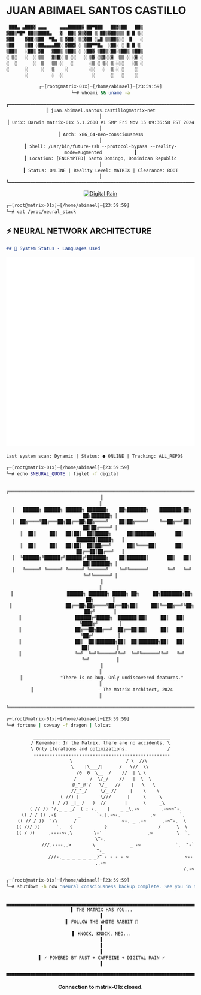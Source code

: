 # JUAN ABIMAEL SANTOS CASTILLO

```ascii
 ███▄ ▄███▓ ▄▄▄     ▄▄▄█████▓ ██▀███   ██▓▒██   ██▒
▓██▒▀█▀ ██▒▒████▄   ▓  ██▒ ▓▒▓██ ▒ ██▒▓██▒▒▒ █ █ ▒░
▓██    ▓██░▒██  ▀█▄ ▒ ▓██░ ▒░▓██ ░▄█ ▒▒██▒░░  █   ░
▒██    ▒██ ░██▄▄▄▄██░ ▓██▓ ░ ▒██▀▀█▄  ░██░ ░ █ █ ▒ 
▒██▒   ░██▒ ▓█   ▓██▒ ▒██▒ ░ ░██▓ ▒██▒░██░▒██▒ ▒██▒
░ ▒░   ░  ░ ▒▒   ▓▒█░ ▒ ░░   ░ ▒▓ ░▒▓░░▓  ▒▒ ░ ░▓ ░
░  ░      ░  ▒   ▒▒ ░   ░      ░▒ ░ ▒░ ▒ ░░░   ░▒ ░
░      ░     ░   ▒    ░        ░░   ░  ▒ ░ ░    ░  
       ░         ░  ░           ░      ░   ░    ░  
```

<div align="center">

```bash
┌─[root@matrix-01x]─[/home/abimael]─[23:59:59]
└─# whoami && uname -a
```

```
┏━━━━━━━━━━━━━━━━━━━━━━━━━━━━━━━━━━━━━━━━━━━━━━━━━━━━━━━━━━━━━━━━━━━━━━━━━━━━━━━━━━┓
┃ juan.abimael.santos.castillo@matrix-net                                          ┃
┃ Unix: Darwin matrix-01x 5.1.2600 #1 SMP Fri Nov 15 09:36:58 EST 2024             ┃
┃ Arch: x86_64-neo-consciousness                                                   ┃
┃ Shell: /usr/bin/future-zsh --protocol-bypass --reality-mode=augmented            ┃
┃ Location: [ENCRYPTED] Santo Domingo, Dominican Republic                          ┃
┃ Status: ONLINE | Reality Level: MATRIX | Clearance: ROOT                         ┃
┗━━━━━━━━━━━━━━━━━━━━━━━━━━━━━━━━━━━━━━━━━━━━━━━━━━━━━━━━━━━━━━━━━━━━━━━━━━━━━━━━━━┛
```

[![Digital Rain](https://readme-typing-svg.herokuapp.com?font=Fira+Code&weight=700&size=18&duration=3000&pause=500&color=00FF41&center=true&vCenter=true&width=800&lines=%E2%96%88%E2%96%80%E2%96%88+SYSTEMS+ARCHITECT+%E2%96%88%E2%96%80%E2%96%88;%E2%96%91%E2%96%92%E2%96%93+CODE+QUALITY+ENFORCER+%E2%96%93%E2%96%92%E2%96%91;%E2%96%80%E2%96%84%E2%96%88+AUTOMATION+PROTOCOL+%E2%96%88%E2%96%84%E2%96%80;%E2%96%93%E2%96%88%E2%96%91+DISTRIBUTED+SYSTEMS+%E2%96%91%E2%96%88%E2%96%93;%E2%96%91%E2%96%93%E2%96%88+PERFORMANCE+OPTIMIZER+%E2%96%88%E2%96%93%E2%96%91)](https://git.io/typing-svg)

</div>

```bash
┌─[root@matrix-01x]─[/home/abimael]─[23:59:59]
└─# cat /proc/neural_stack
```

## ⚡ NEURAL NETWORK ARCHITECTURE

```markdown
## 🔋 System Status - Languages Used
```

![Metrics](/github-metrics.svg)

```
Last system scan: Dynamic | Status: ● ONLINE | Tracking: ALL_REPOS
```

```bash
┌─[root@matrix-01x]─[/home/abimael]─[23:59:59]
└─# echo $NEURAL_QUOTE | figlet -f digital
```

<div align="center">

```
 ╔════════════════════════════════════════════════════════════════════════════════╗
 ║                                                                                ║
 ║   ██████╗ ██████╗ ██████╗ ███████╗    ██╗███████╗    ████████╗██╗  ██╗███████╗ ║
 ║  ██╔════╝██╔═══██╗██╔══██╗██╔════╝    ██║██╔════╝    ╚══██╔══╝██║  ██║██╔════╝ ║
 ║  ██║     ██║   ██║██║  ██║█████╗      ██║███████╗       ██║   ███████║█████╗   ║
 ║  ██║     ██║   ██║██║  ██║██╔══╝      ██║╚════██║       ██║   ██╔══██║██╔══╝   ║
 ║  ╚██████╗╚██████╔╝██████╔╝███████╗    ██║███████║       ██║   ██║  ██║███████╗ ║
 ║   ╚═════╝ ╚═════╝ ╚═════╝ ╚══════╝    ╚═╝╚══════╝       ╚═╝   ╚═╝  ╚═╝╚══════╝ ║
 ║                                                                                ║
 ║                    ██████╗ ███████╗ █████╗ ██╗     ██╗████████╗██╗   ██╗       ║
 ║                    ██╔══██╗██╔════╝██╔══██╗██║     ██║╚══██╔══╝╚██╗ ██╔╝       ║
 ║                    ██████╔╝█████╗  ███████║██║     ██║   ██║    ╚████╔╝        ║
 ║                    ██╔══██╗██╔══╝  ██╔══██║██║     ██║   ██║     ╚██╔╝         ║
 ║                    ██║  ██║███████╗██║  ██║███████╗██║   ██║      ██║          ║
 ║                    ╚═╝  ╚═╝╚══════╝╚═╝  ╚═╝╚══════╝╚═╝   ╚═╝      ╚═╝          ║
 ║                                                                                ║
 ║              "There is no bug. Only undiscovered features."                   ║
 ║                        - The Matrix Architect, 2024                           ║
 ╚════════════════════════════════════════════════════════════════════════════════╝
```

</div>

```bash
┌─[root@matrix-01x]─[/home/abimael]─[23:59:59]
└─# fortune | cowsay -f dragon | lolcat
```

<div align="center">

```
 ___________________________________________________
/ Remember: In the Matrix, there are no accidents. \
\ Only iterations and optimizations.               /
 ---------------------------------------------------
      \                    / \  //\
       \    |\___/|      /   \//  \\
            /0  0  \__  /    //  | \ \    
           /     /  \/_/    //   |  \  \  
           @_^_@'/   \/_   //    |   \   \ 
           //_^_/     \/_ //     |    \    \
        ( //) |        \///      |     \     \
      ( / /) _|_ /   )  //       |      \     _\
    ( // /) '/,_ _ _/  ( ; -.    |    _ _\.-~        .-~~~^-.
  (( / / )) ,-{        _      `-.|.-~-.           .~         `.
 (( // / ))  '/\      /                 ~-. _ .-~      .-~^-.  \
 (( /// ))      `.   {            }                   /      \  \
  (( / ))     .----~-.\        \-'                 .~         \  `. \^-.
             ///.----..>        \             _ -~             `.  ^-`  ^-_
               ///-._ _ _ _ _ _ _}^ - - - - ~                     ~-- ,.-~
                                                                  /.-~
```

</div>

```bash
┌─[root@matrix-01x]─[/home/abimael]─[23:59:59]
└─# shutdown -h now "Neural consciousness backup complete. See you in the next reality."
```

<div align="center">

```
 ▄▄▄▄▄▄▄▄▄▄▄▄▄▄▄▄▄▄▄▄▄▄▄▄▄▄▄▄▄▄▄▄▄▄▄▄▄▄▄▄▄▄▄▄▄▄▄▄▄▄▄▄▄▄▄▄▄▄▄▄▄▄▄▄▄▄▄▄▄▄▄▄▄▄▄▄▄
 ▌ THE MATRIX HAS YOU...                                                      ▐
 ▌ FOLLOW THE WHITE RABBIT 🐰                                                 ▐
 ▌ KNOCK, KNOCK, NEO...                                                       ▐
 ▌                                                                            ▐
 ▌ ⚡ POWERED BY RUST + CAFFEINE + DIGITAL RAIN ⚡                            ▐
 ▀▀▀▀▀▀▀▀▀▀▀▀▀▀▀▀▀▀▀▀▀▀▀▀▀▀▀▀▀▀▀▀▀▀▀▀▀▀▀▀▀▀▀▀▀▀▀▀▀▀▀▀▀▀▀▀▀▀▀▀▀▀▀▀▀▀▀▀▀▀▀▀▀▀▀▀▀
```

**Connection to matrix-01x closed.**

</div>

